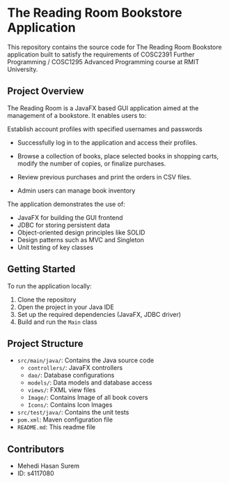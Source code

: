 # The Reading Room Bookstore Application

This repository contains the source code for The Reading Room Bookstore application built to satisfy the requirements of COSC2391 Further Programming / COSC1295 Advanced Programming course at RMIT University.

## Project Overview


The Reading Room is a JavaFX based GUI application aimed at the management of a bookstore. It enables users to:

Establish account profiles with specified usernames and passwords

- Successfully log in to the application and access their profiles.

- Browse a collection of books, place selected books in shopping carts, modify the number of copies, or finalize purchases.

- Review previous purchases and print the orders in CSV files.

- Admin users can manage book inventory


The application demonstrates the use of:
- JavaFX for building the GUI frontend
- JDBC for storing persistent data
- Object-oriented design principles like SOLID
- Design patterns such as MVC and Singleton
- Unit testing of key classes

## Getting Started

To run the application locally:

1. Clone the repository
2. Open the project in your Java IDE
3. Set up the required dependencies (JavaFX, JDBC driver)
4. Build and run the `Main` class

## Project Structure

- `src/main/java/`: Contains the Java source code
    - `controllers/`: JavaFX controllers
    - `dao/`: Database configurations
    - `models/`: Data models and database access
    - `views/`: FXML view files
    - `Image/`: Contains Image of all book covers
    - `Icons/`: Contains Icon Images
- `src/test/java/`: Contains the unit tests
- `pom.xml`: Maven configuration file
- `README.md`: This readme file

## Contributors

- Mehedi Hasan Surem
- ID: s4117080


